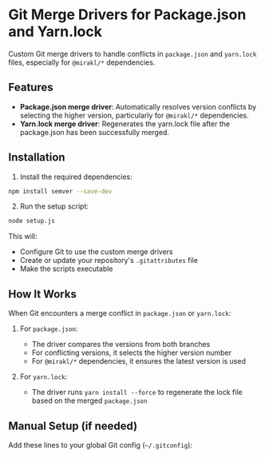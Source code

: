 # Git Merge Drivers for Package.json and Yarn.lock

Custom Git merge drivers to handle conflicts in `package.json` and `yarn.lock` files, especially for `@mirakl/*` dependencies.

## Features

- **Package.json merge driver**: Automatically resolves version conflicts by selecting the higher version, particularly for `@mirakl/*` dependencies.
- **Yarn.lock merge driver**: Regenerates the yarn.lock file after the package.json has been successfully merged.

## Installation

1. Install the required dependencies:

```bash
npm install semver --save-dev
```

2. Run the setup script:

```bash
node setup.js
```

This will:
- Configure Git to use the custom merge drivers
- Create or update your repository's `.gitattributes` file
- Make the scripts executable

## How It Works

When Git encounters a merge conflict in `package.json` or `yarn.lock`:

1. For `package.json`:
   - The driver compares the versions from both branches
   - For conflicting versions, it selects the higher version number
   - For `@mirakl/*` dependencies, it ensures the latest version is used

2. For `yarn.lock`:
   - The driver runs `yarn install --force` to regenerate the lock file based on the merged `package.json`

## Manual Setup (if needed)

Add these lines to your global Git config (`~/.gitconfig`):

